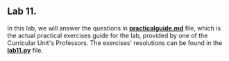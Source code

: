 ## Lab 11.



In this lab, we will answer the questions in **[practicalguide.md](https://github.com/alexandradecarvalho/programming-fundamentals/blob/main/practical-classes/lab11/practicalguide.md)** file, which is the actual practical exercises guide for the lab, provided by one of the Curricular Unit's Professors. The exercises' resolutions can be found in the **[lab11.py](https://github.com/alexandradecarvalho/programming-fundamentals/blob/main/practical-classes/lab11/lab11.py)** file.

